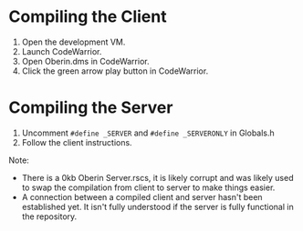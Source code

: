 # Compiling the Client

1. Open the development VM.
2. Launch CodeWarrior.
3. Open Oberin.dms in CodeWarrior.
4. Click the green arrow play button in CodeWarrior.

# Compiling the Server
1. Uncomment ```#define _SERVER``` and ```#define _SERVERONLY``` in Globals.h
2. Follow the client instructions.

Note:
- There is a 0kb Oberin Server.rscs, it is likely corrupt and was likely used to swap the compilation from client to server to make things easier.
- A connection between a compiled client and server hasn't been established yet. It isn't fully understood if the server is fully functional in the repository.
